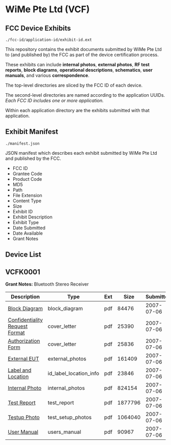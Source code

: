 # WiMe Pte Ltd (VCF)
## FCC Device Exhibits

```
./fcc-id/application-id/exhibit-id.ext
```

This repository contains the exhibit documents submitted by WiMe Pte Ltd to (and published by) the FCC as part of the device certification process.

These exhibits can include **internal photos**, **external photos**, **RF test reports**, **block diagrams**, **operational descriptions**, **schematics**, **user manuals**, and various **correspondence**.

The top-level directories are sliced by the FCC ID of each device.

The second-level directories are named according to the application UUIDs. *Each FCC ID includes one or more application.*

Within each application directory are the exhibits submitted with that application. 

## Exhibit Manifest

```
./manifest.json
```

JSON manifest which describes each exhibit submitted by WiMe Pte Ltd and published by the FCC.

- FCC ID
- Grantee Code
- Product Code
- MD5
- Path
- File Extension
- Content Type
- Size
- Exhibit ID
- Exhibit Description
- Exhibit Type
- Date Submitted
- Date Available
- Grant Notes

## Device List
## VCFK0001
**Grant Notes:** Bluetooth Stereo Receiver

| Description | Type | Ext | Size | Submitted | Available |
| ----------- | ---- | --- | ---- | --------- | --------- |
| [Block Diagram](VCFK0001/f4a18da07fc19abe0ac024586c8aba8d/812644.pdf) | block_diagram | pdf | 84476 | 2007-07-06 | 2007-07-06 |
| [Confidentiality Request Format](VCFK0001/f4a18da07fc19abe0ac024586c8aba8d/812633.pdf) | cover_letter | pdf | 25390 | 2007-07-06 | 2007-07-06 |
| [Authorization Form](VCFK0001/f4a18da07fc19abe0ac024586c8aba8d/812634.pdf) | cover_letter | pdf | 25836 | 2007-07-06 | 2007-07-06 |
| [External EUT](VCFK0001/f4a18da07fc19abe0ac024586c8aba8d/812643.pdf) | external_photos | pdf | 161409 | 2007-07-06 | 2007-07-06 |
| [Label and Location](VCFK0001/f4a18da07fc19abe0ac024586c8aba8d/812642.pdf) | id_label_location_info | pdf | 23846 | 2007-07-06 | 2007-07-06 |
| [Internal Photo](VCFK0001/f4a18da07fc19abe0ac024586c8aba8d/812641.pdf) | internal_photos | pdf | 824154 | 2007-07-06 | 2007-07-06 |
| [Test Report](VCFK0001/f4a18da07fc19abe0ac024586c8aba8d/812637.pdf) | test_report | pdf | 1877796 | 2007-07-06 | 2007-07-06 |
| [Testup Photo](VCFK0001/f4a18da07fc19abe0ac024586c8aba8d/812636.pdf) | test_setup_photos | pdf | 1064040 | 2007-07-06 | 2007-07-06 |
| [User Manual](VCFK0001/f4a18da07fc19abe0ac024586c8aba8d/812635.pdf) | users_manual | pdf | 90967 | 2007-07-06 | 2007-07-06 |
